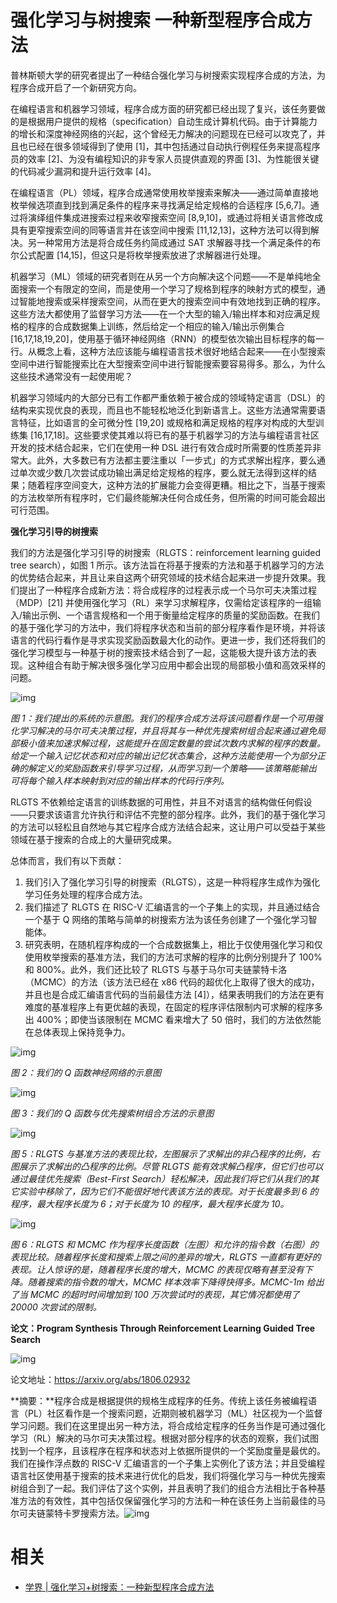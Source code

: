 
# 强化学习与树搜索 一种新型程序合成方法


普林斯顿大学的研究者提出了一种结合强化学习与树搜索实现程序合成的方法，为程序合成开启了一个新研究方向。

在编程语言和机器学习领域，程序合成方面的研究都已经出现了复兴，该任务要做的是根据用户提供的规格（specification）自动生成计算机代码。由于计算能力的增长和深度神经网络的兴起，这个曾经无力解决的问题现在已经可以攻克了，并且也已经在很多领域得到了使用 [1]，其中包括通过自动执行例程任务来提高程序员的效率 [2]、为没有编程知识的非专家人员提供直观的界面 [3]、为性能很关键的代码减少漏洞和提升运行效率 [4]。



在编程语言（PL）领域，程序合成通常使用枚举搜索来解决——通过简单直接地枚举候选项直到找到满足条件的程序来寻找满足给定规格的合适程序 [5,6,7]。通过将演绎组件集成进搜索过程来收窄搜索空间 [8,9,10]，或通过将相关语言修改成具有更窄搜索空间的同等语言并在该空间中搜索 [11,12,13]，这种方法可以得到解决。另一种常用方法是将合成任务约简成通过 SAT 求解器寻找一个满足条件的布尔公式配置 [14,15]，但这只是将枚举搜索放进了求解器进行处理。



机器学习（ML）领域的研究者则在从另一个方向解决这个问题——不是单纯地全面搜索一个有限定的空间，而是使用一个学习了规格到程序的映射方式的模型，通过智能地搜索或采样搜索空间，从而在更大的搜索空间中有效地找到正确的程序。这些方法大都使用了监督学习方法——在一个大型的输入/输出样本和对应满足规格的程序的合成数据集上训练，然后给定一个相应的输入/输出示例集合 [16,17,18,19,20]，使用基于循环神经网络（RNN）的模型依次输出目标程序的每一行。从概念上看，这种方法应该能与编程语言技术很好地结合起来——在小型搜索空间中进行智能搜索比在大型搜索空间中进行智能搜索要容易得多。那么，为什么这些技术通常没有一起使用呢？



机器学习领域内的大部分已有工作都严重依赖于被合成的领域特定语言（DSL）的结构来实现优良的表现，而且也不能轻松地泛化到新语言上。这些方法通常需要语言特征，比如语言的全可微分性 [19,20] 或规格和满足规格的程序对构成的大型训练集 [16,17,18]。这些要求使其难以将已有的基于机器学习的方法与编程语言社区开发的技术结合起来，它们在使用一种 DSL 进行有效合成时所需要的性质差异非常大。此外，大多数已有方法都主要注重以「一步式」的方式求解出程序，要么通过单次或少数几次尝试成功输出满足给定规格的程序，要么就无法得到这样的结果；随着程序空间变大，这种方法的扩展能力会变得更糟。相比之下，当基于搜索的方法枚举所有程序时，它们最终能解决任何合成任务，但所需的时间可能会超出可行范围。



**强化学习引导的树搜索**



我们的方法是强化学习引导的树搜索（RLGTS：reinforcement learning guided tree search），如图 1 所示。该方法旨在将基于搜索的方法和基于机器学习的方法的优势结合起来，并且让来自这两个研究领域的技术结合起来进一步提升效果。我们提出了一种程序合成新方法：将合成程序的过程表示成一个马尔可夫决策过程（MDP）[21] 并使用强化学习（RL）来学习求解程序，仅需给定该程序的一组输入/输出示例、一个语言规格和一个用于衡量给定程序的质量的奖励函数。在我们的基于强化学习的方法中，我们将程序状态和当前的部分程序看作是环境，并将该语言的代码行看作是寻求实现奖励函数最大化的动作。更进一步，我们还将我们的强化学习模型与一种基于树的搜索技术结合到了一起，这能极大提升该方法的表现。这种组合有助于解决很多强化学习应用中都会出现的局部极小值和高效采样的问题。





![img](https://mmbiz.qpic.cn/mmbiz_png/KmXPKA19gW9leSibHl9hxqwbt8ZDbs7tMTAebvCdY7cUwDhjdfHSjs4Yx0DLM1f9oFpvOrAFLZRqRaVLxnDmyBg/640?wx_fmt=png&tp=webp&wxfrom=5&wx_lazy=1&wx_co=1)



*图 1：我们提出的系统的示意图。我们的程序合成方法将该问题看作是一个可用强化学习解决的马尔可夫决策过程，并且将其与一种优先搜索树组合起来通过避免局部极小值来加速求解过程，这能提升在固定数量的尝试次数内求解的程序的数量。给定一个输入记忆状态和对应的输出记忆状态集合，这种方法能使用一个为部分正确的解定义的奖励函数来引导学习过程，从而学习到一个策略——该策略能输出可将每个输入样本映射到对应的输出样本的代码行序列。*



RLGTS 不依赖给定语言的训练数据的可用性，并且不对语言的结构做任何假设——只要求该语言允许执行和评估不完整的部分程序。此外，我们的基于强化学习的方法可以轻松且自然地与其它程序合成方法结合起来，这让用户可以受益于某些领域在基于搜索的合成上的大量研究成果。



总体而言，我们有以下贡献：



1. 我们引入了强化学习引导的树搜索（RLGTS），这是一种将程序生成作为强化学习任务处理的程序合成方法。
2. 我们描述了 RLGTS 在 RISC-V 汇编语言的一个子集上的实现，并且通过结合一个基于 Q 网络的策略与简单的树搜索方法为该任务创建了一个强化学习智能体。
3. 研究表明，在随机程序构成的一个合成数据集上，相比于仅使用强化学习和仅使用枚举搜索的基准方法，我们的方法可求解的程序的比例分别提升了 100% 和 800%。此外，我们还比较了 RLGTS 与基于马尔可夫链蒙特卡洛（MCMC）的方法（该方法已经在 x86 代码的超优化上取得了很大的成功，并且也是合成汇编语言代码的当前最佳方法 [4]），结果表明我们的方法在更有难度的基准程序上有更优越的表现，在固定的程序评估限制内可求解的程序多出 400%；即使当该限制在 MCMC 看来增大了 50 倍时，我们的方法依然能在总体表现上保持竞争力。



![img](https://mmbiz.qpic.cn/mmbiz_png/KmXPKA19gW9leSibHl9hxqwbt8ZDbs7tMeyWnGTGVESM6U5MIE4DNkC8icviaib4kbbIVbDGTD14eyO0uJTPic1aUdw/640?wx_fmt=png&tp=webp&wxfrom=5&wx_lazy=1&wx_co=1)

*图 2：我们的 Q 函数神经网络的示意图*



![img](https://mmbiz.qpic.cn/mmbiz_png/KmXPKA19gW9leSibHl9hxqwbt8ZDbs7tMQ27kCicQmMfh2RYiaeIpmFFic8VUmAicCI6EE4Y5tdGtHHsFAEvSoEnMTw/640?wx_fmt=png&tp=webp&wxfrom=5&wx_lazy=1&wx_co=1)

 *图 3：我们的 Q 函数与优先搜索树组合方法的示意图*





![img](https://mmbiz.qpic.cn/mmbiz_png/KmXPKA19gW9leSibHl9hxqwbt8ZDbs7tMvz2nB7OWDIribPtUNSHxJ7gbqG76NDKiaCu1gEheGLBeRWbQ0ubBTxnQ/640?wx_fmt=png&tp=webp&wxfrom=5&wx_lazy=1&wx_co=1)

*图 5：RLGTS 与基准方法的表现比较，左图展示了求解出的非凸程序的比例，右图展示了求解出的凸程序的比例。尽管 RLGTS 能有效求解凸程序，但它们也可以通过最佳优先搜索（Best-First Search）轻松解决，因此我们将它们从我们的其它实验中移除了，因为它们不能很好地代表该方法的表现。对于长度最多到 6 的程序，最大程序长度为 6；对于长度为 10 的程序，最大程序长度为 10。*





![img](https://mmbiz.qpic.cn/mmbiz_png/KmXPKA19gW9leSibHl9hxqwbt8ZDbs7tM9mruLD1jTCx04mSyGqtnHKFhx75KrJ59eJLJ1ulBmVTboIsAJgITZA/640?wx_fmt=png&tp=webp&wxfrom=5&wx_lazy=1&wx_co=1)

 *图 6：RLGTS 和 MCMC 作为程序长度函数（左图）和允许的指令数（右图）的表现比较。随着程序长度和搜索上限之间的差异的增大，RLGTS 一直都有更好的表现。让人惊讶的是，随着程序长度的增大，MCMC 的表现仅略有甚至没有下降。随着搜索的指令数的增大，MCMC 样本效率下降得快得多。MCMC-1m 给出了当 MCMC 的超时时间增加到 100 万次尝试时的表现，其它情况都使用了 20000 次尝试的限制。*



**论文：Program Synthesis Through Reinforcement Learning Guided Tree Search**



![img](https://mmbiz.qpic.cn/mmbiz_png/KmXPKA19gW9leSibHl9hxqwbt8ZDbs7tMgmr98scQIs4FGAQKdsg9ngHNDysTHP2NLtZ8RRdjHXans2Cqibib4Dvw/640?wx_fmt=png&tp=webp&wxfrom=5&wx_lazy=1&wx_co=1)



论文地址：https://arxiv.org/abs/1806.02932



**摘要：**程序合成是根据提供的规格生成程序的任务。传统上该任务被编程语言（PL）社区看作是一个搜索问题，近期则被机器学习（ML）社区视为一个监督学习问题。我们在这里提出另一种方法，将合成给定程序的任务当作是可通过强化学习（RL）解决的马尔可夫决策过程。根据对部分程序的状态的观察，我们试图找到一个程序，且该程序在程序和状态对上依据所提供的一个奖励度量是最优的。我们在操作浮点数的 RISC-V 汇编语言的一个子集上实例化了该方法；并且受编程语言社区使用基于搜索的技术来进行优化的启发，我们将强化学习与一种优先搜索树组合到了一起。我们评估了这个实例，并且表明了我们的组合方法相比于各种基准方法的有效性，其中包括仅保留强化学习的方法和一种在该任务上当前最佳的马尔可夫链蒙特卡罗搜索方法。![img](https://mmbiz.qpic.cn/mmbiz_png/KmXPKA19gW8Zfpicd40EribGuaFicDBCRH6IOu1Rnc4T3W3J1wE0j6kQ6GorRSgicib0fmNrj3yzlokup2jia9Z0YVeA/640?wx_fmt=png&tp=webp&wxfrom=5&wx_lazy=1&wx_co=1)


# 相关

- [学界 | 强化学习+树搜索：一种新型程序合成方法](https://mp.weixin.qq.com/s?__biz=MzA3MzI4MjgzMw==&mid=2650744127&idx=5&sn=a9c4b224632eac54eb3e285dfeb52625&chksm=871ae141b06d6857a33b46fcc929ea0525553d66245afa82b80e5155a2a8e05da61ef94ebab3&mpshare=1&scene=1&srcid=0623Hyu4ZKiVBYpSjiEZkEWK#rd)
